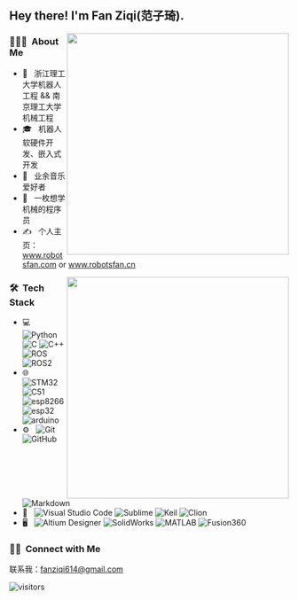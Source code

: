 <h2> Hey there! I'm Fan Ziqi(范子琦).</h2>

[<img align="right" width="400" src="https://github-readme-stats.vercel.app/api?username=fan-ziqi&theme=buefy&show_icons=true&count_private=true"/>](https://github.com/fan-ziqi/)

<h3> 👨🏻‍💻 &nbsp;About Me </h3>

- 🤔 &nbsp; 浙江理工大学机器人工程 && 南京理工大学机械工程
- 🎓 &nbsp; 机器人软硬件开发、嵌入式开发
- 💼 &nbsp; 业余音乐爱好者
- 🌱 &nbsp; 一枚想学机械的程序员
- ✍️ &nbsp; 个人主页：www.robotsfan.com or www.robotsfan.cn 

[<img align="right" width="400" src="https://github-readme-stats.vercel.app/api/top-langs/?username=fan-ziqi&theme=buefy&layout=compact"/>](https://github.com/fan-ziqi/)

<h3> 🛠 &nbsp;Tech Stack</h3>

- 💻 &nbsp;
  ![Python](https://img.shields.io/badge/-Python-333333?style=flat&logo=python)
  ![C](https://img.shields.io/badge/-C-333333?style=flat&logo=C&logoColor=007396)
  ![C++](https://img.shields.io/badge/-C++-333333?style=flat&logo=C%2B%2B&logoColor=00599C)
  ![ROS](https://img.shields.io/badge/-ROS-333333?style=flat&logo=ros)
  ![ROS2](https://img.shields.io/badge/-ROS2-333333?style=ros)
- 🌐 &nbsp;
  ![STM32](https://img.shields.io/badge/-STM32-333333?style=flat&logo=stm32)
  ![C51](https://img.shields.io/badge/-C51-333333?style=flat)
  ![esp8266](https://img.shields.io/badge/-esp8266-333333?style=flat)
  ![esp32](https://img.shields.io/badge/-esp32-333333?style=flat)
  ![arduino](https://img.shields.io/badge/-arduino-333333?style=flat&logo=arduino)
- ⚙️ &nbsp;
  ![Git](https://img.shields.io/badge/-Git-333333?style=flat&logo=git)
  ![GitHub](https://img.shields.io/badge/-GitHub-333333?style=flat&logo=github)
  ![Markdown](https://img.shields.io/badge/-Markdown-333333?style=flat&logo=markdown)
- 🔧 &nbsp;
  ![Visual Studio Code](https://img.shields.io/badge/-Visual%20Studio%20Code-333333?style=flat&logo=visual-studio-code&logoColor=007ACC)
  ![Sublime](https://img.shields.io/badge/-Sublime-333333?style=flat&logo=sublime)
  ![Keil](https://img.shields.io/badge/-Keil-333333?style=flat&logo=keil)
  ![Clion](https://img.shields.io/badge/-Clion-333333?style=flat&logo=clion)
- 🖥 &nbsp;
  ![Altium Designer](https://img.shields.io/badge/-Altium%20Designer-333333?style=flat)
  ![SolidWorks](https://img.shields.io/badge/-SolidWorks-333333?style=flat&logo=solidWorks)
  ![MATLAB](https://img.shields.io/badge/-MATLAB-333333?style=flat&logo=matlab)
  ![Fusion360](https://img.shields.io/badge/-Fusion360-333333?style=flat&logo=fusion)

<h3> 🤝🏻 &nbsp;Connect with Me </h3>

  联系我：fanziqi614@gmail.com

![visitors](https://visitor-badge.glitch.me/badge?page_id=fan-ziqi.fan-ziqi.readme)
